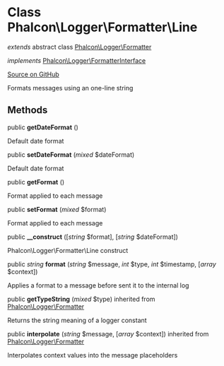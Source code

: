 # Class **Phalcon\\Logger\\Formatter\\Line**

*extends* abstract class [Phalcon\Logger\Formatter](/en/3.1.2/api/Phalcon_Logger_Formatter)

*implements* [Phalcon\Logger\FormatterInterface](/en/3.1.2/api/Phalcon_Logger_FormatterInterface)

<a href="https://github.com/phalcon/cphalcon/blob/master/phalcon/logger/formatter/line.zep" class="btn btn-default btn-sm">Source on GitHub</a>

Formats messages using an one-line string

## Methods
public  **getDateFormat** ()

Default date format

public  **setDateFormat** (*mixed* $dateFormat)

Default date format

public  **getFormat** ()

Format applied to each message

public  **setFormat** (*mixed* $format)

Format applied to each message

public  **__construct** ([*string* $format], [*string* $dateFormat])

Phalcon\\Logger\\Formatter\\Line construct

public *string* **format** (*string* $message, *int* $type, *int* $timestamp, [*array* $context])

Applies a format to a message before sent it to the internal log

public  **getTypeString** (*mixed* $type) inherited from [Phalcon\Logger\Formatter](/en/3.1.2/api/Phalcon_Logger_Formatter)

Returns the string meaning of a logger constant

public  **interpolate** (*string* $message, [*array* $context]) inherited from [Phalcon\Logger\Formatter](/en/3.1.2/api/Phalcon_Logger_Formatter)

Interpolates context values into the message placeholders

